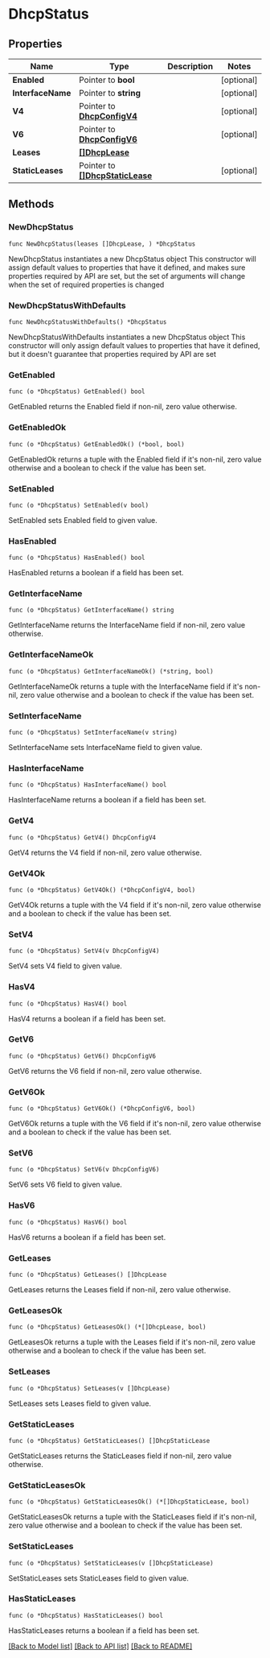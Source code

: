 # DhcpStatus

## Properties

Name | Type | Description | Notes
------------ | ------------- | ------------- | -------------
**Enabled** | Pointer to **bool** |  | [optional] 
**InterfaceName** | Pointer to **string** |  | [optional] 
**V4** | Pointer to [**DhcpConfigV4**](DhcpConfigV4.md) |  | [optional] 
**V6** | Pointer to [**DhcpConfigV6**](DhcpConfigV6.md) |  | [optional] 
**Leases** | [**[]DhcpLease**](DhcpLease.md) |  | 
**StaticLeases** | Pointer to [**[]DhcpStaticLease**](DhcpStaticLease.md) |  | [optional] 

## Methods

### NewDhcpStatus

`func NewDhcpStatus(leases []DhcpLease, ) *DhcpStatus`

NewDhcpStatus instantiates a new DhcpStatus object
This constructor will assign default values to properties that have it defined,
and makes sure properties required by API are set, but the set of arguments
will change when the set of required properties is changed

### NewDhcpStatusWithDefaults

`func NewDhcpStatusWithDefaults() *DhcpStatus`

NewDhcpStatusWithDefaults instantiates a new DhcpStatus object
This constructor will only assign default values to properties that have it defined,
but it doesn't guarantee that properties required by API are set

### GetEnabled

`func (o *DhcpStatus) GetEnabled() bool`

GetEnabled returns the Enabled field if non-nil, zero value otherwise.

### GetEnabledOk

`func (o *DhcpStatus) GetEnabledOk() (*bool, bool)`

GetEnabledOk returns a tuple with the Enabled field if it's non-nil, zero value otherwise
and a boolean to check if the value has been set.

### SetEnabled

`func (o *DhcpStatus) SetEnabled(v bool)`

SetEnabled sets Enabled field to given value.

### HasEnabled

`func (o *DhcpStatus) HasEnabled() bool`

HasEnabled returns a boolean if a field has been set.

### GetInterfaceName

`func (o *DhcpStatus) GetInterfaceName() string`

GetInterfaceName returns the InterfaceName field if non-nil, zero value otherwise.

### GetInterfaceNameOk

`func (o *DhcpStatus) GetInterfaceNameOk() (*string, bool)`

GetInterfaceNameOk returns a tuple with the InterfaceName field if it's non-nil, zero value otherwise
and a boolean to check if the value has been set.

### SetInterfaceName

`func (o *DhcpStatus) SetInterfaceName(v string)`

SetInterfaceName sets InterfaceName field to given value.

### HasInterfaceName

`func (o *DhcpStatus) HasInterfaceName() bool`

HasInterfaceName returns a boolean if a field has been set.

### GetV4

`func (o *DhcpStatus) GetV4() DhcpConfigV4`

GetV4 returns the V4 field if non-nil, zero value otherwise.

### GetV4Ok

`func (o *DhcpStatus) GetV4Ok() (*DhcpConfigV4, bool)`

GetV4Ok returns a tuple with the V4 field if it's non-nil, zero value otherwise
and a boolean to check if the value has been set.

### SetV4

`func (o *DhcpStatus) SetV4(v DhcpConfigV4)`

SetV4 sets V4 field to given value.

### HasV4

`func (o *DhcpStatus) HasV4() bool`

HasV4 returns a boolean if a field has been set.

### GetV6

`func (o *DhcpStatus) GetV6() DhcpConfigV6`

GetV6 returns the V6 field if non-nil, zero value otherwise.

### GetV6Ok

`func (o *DhcpStatus) GetV6Ok() (*DhcpConfigV6, bool)`

GetV6Ok returns a tuple with the V6 field if it's non-nil, zero value otherwise
and a boolean to check if the value has been set.

### SetV6

`func (o *DhcpStatus) SetV6(v DhcpConfigV6)`

SetV6 sets V6 field to given value.

### HasV6

`func (o *DhcpStatus) HasV6() bool`

HasV6 returns a boolean if a field has been set.

### GetLeases

`func (o *DhcpStatus) GetLeases() []DhcpLease`

GetLeases returns the Leases field if non-nil, zero value otherwise.

### GetLeasesOk

`func (o *DhcpStatus) GetLeasesOk() (*[]DhcpLease, bool)`

GetLeasesOk returns a tuple with the Leases field if it's non-nil, zero value otherwise
and a boolean to check if the value has been set.

### SetLeases

`func (o *DhcpStatus) SetLeases(v []DhcpLease)`

SetLeases sets Leases field to given value.


### GetStaticLeases

`func (o *DhcpStatus) GetStaticLeases() []DhcpStaticLease`

GetStaticLeases returns the StaticLeases field if non-nil, zero value otherwise.

### GetStaticLeasesOk

`func (o *DhcpStatus) GetStaticLeasesOk() (*[]DhcpStaticLease, bool)`

GetStaticLeasesOk returns a tuple with the StaticLeases field if it's non-nil, zero value otherwise
and a boolean to check if the value has been set.

### SetStaticLeases

`func (o *DhcpStatus) SetStaticLeases(v []DhcpStaticLease)`

SetStaticLeases sets StaticLeases field to given value.

### HasStaticLeases

`func (o *DhcpStatus) HasStaticLeases() bool`

HasStaticLeases returns a boolean if a field has been set.


[[Back to Model list]](../README.md#documentation-for-models) [[Back to API list]](../README.md#documentation-for-api-endpoints) [[Back to README]](../README.md)


